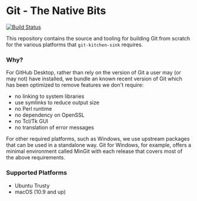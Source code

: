 # Git - The Native Bits

[![Build Status](https://travis-ci.com/desktop/git-native-bits.svg?token=vdtkHSqgzNMgfyZkfVbP&branch=master)](https://travis-ci.com/desktop/git-native-bits)

This repository contains the source and tooling for building Git from scratch
for the various platforms that `git-kitchen-sink` requires.

### Why?

For GitHub Desktop, rather than rely on the version of Git a user may (or may
not) have installed, we bundle an known recent version of Git which has been
optimized to remove features we don't require:

 - no linking to system libraries
 - use symlinks to reduce output size
 - no Perl runtime
 - no dependency on OpenSSL
 - no Tcl/Tk GUI
 - no translation of error messages

For other required platforms, such as Windows, we use upstream packages that
can be used in a standalone way. Git for Windows, for example, offers a
minimal environment called MinGit with each release that covers most of the
above requirements.

### Supported Platforms

 - Ubuntu Trusty
 - macOS (10.9 and up)


